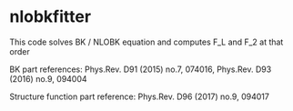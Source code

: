 # nlobkfitter

This code solves BK / NLOBK equation and computes F_L and F_2 at that order

BK part references:  Phys.Rev. D91 (2015) no.7, 074016, Phys.Rev. D93 (2016) no.9, 094004

Structure function part reference: Phys.Rev. D96 (2017) no.9, 094017
